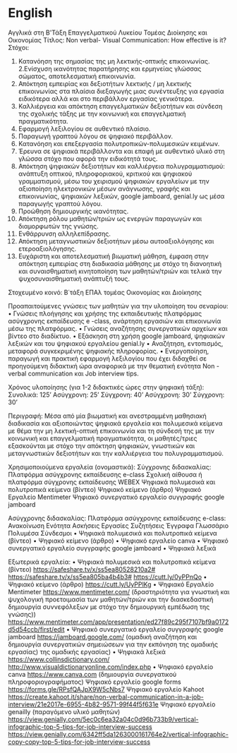 # English
Αγγλικά στη Β'Τάξη Επαγγελματικού Λυκείου Τομέας Διοίκησης και Οικονομίας
Τίτλος: Non verbal- Visual Communication: How effective is it?
Στόχοι:
1. Κατανόηση της σημασίας της μη λεκτικής-οπτικής επικοινωνίας.
2.Ενίσχυση ικανότητας παρατήρησης και ερμηνείας γλώσσας σώματος, αποτελεσματική επικοινωνία.
3. Απόκτηση εμπειρίας και  δεξιοτήτων λεκτικής / μη λεκτικής επικοινωνίας στα πλαίσια διεξαγωγής μιας συνέντευξης για εργασία ειδικότερα αλλά και στο περιβάλλον εργασίας γενικότερα.
4. Καλλιέργεια και απόκτηση επαγγελματικών δεξιοτήτων και σύνδεση της σχολικής τάξης με την κοινωνική και επαγγελματική πραγματικότητα.
5.	Εφαρμογή λεξιλογίου σε αυθεντικό πλαίσιο.
6.  Παραγωγή γραπτού λόγου σε ψηφιακό περιβάλλον.
7.  Κατανόηση και επεξεργασία πολυτροπικών-πολυμεσικών κειμένων.
8.  Έρευνα σε ψηφιακά περιβάλλοντα και επαφή με αυθεντικό υλικό στη γλώσσα στόχο που αφορά την ειδικότητά τους. 
9.  Απόκτηση ψηφιακών δεξιοτήτων και καλλιέργεια πολυγραμματισμού: ανάπτυξη οπτικού, πληροφοριακού, κριτικού και ψηφιακού γραμματισμού, μέσω του χειρισμού ψηφιακών εργαλείων με την αξιοποίηση ηλεκτρονικών μέσων ανάγνωσης, γραφής και επικοινωνίας, ψηφιακών λεξικών,  google jamboard, genial.ly ως μέσα παραγωγής γραπτού λόγου.
10. Προώθηση δημιουργικής ικανότητας.
11. Απόκτηση ρόλου μαθητών/τριών ως ενεργών παραγωγών και διαμορφωτών της γνώσης.
12. Ενθάρρυνση αλληλεπίδρασης.
13.  Απόκτηση μεταγνωστικών δεξιοτήτων μέσω αυτοαξιολόγησης και ετεροαξιολόγησης.
14.	Ευχάριστη και αποτελεσματική βιωματική μάθηση,  έμφαση στην απόκτηση εμπειρίας στη διαδικασία μάθησης με στόχο τη διανοητική και συναισθηματική κινητοποίηση των μαθητών/τριών και τελικά την ψυχοσυναισθηματική ανάπτυξή τους.

Στοχευμένο κοινό:
Β΄τάξη ΕΠΑλ τομέας Οικονομίας και Διοίκησης 

Προαπαιτούμενες γνώσεις των μαθητών για την υλοποίηση του σεναρίου:
•	Γνώσεις πλοήγησης και χρήσης  της εκπαιδευτικής πλατφόρμας ασύγχρονης εκπαίδευσης e -class, ανάρτηση εργασιών και επικοινωνία μέσω της πλατφόρμας.
•	Γνώσεις αναζήτησης συνεργατικών αρχείων και βίντεο στο διαδίκτυο.
•	Εξάσκηση στη χρήση google jamboard, ψηφιακών λεξικών  και του ψηφιακού εργαλείου genial.ly
•	Αναζήτηση, εντοπισμός, μεταφορά συγκεκριμένης ψηφιακής πληροφορίας.
•	Ενεργοποίηση, παραγωγή και  πρακτική εφαρμογή λεξιλογίου που έχει διδαχθεί σε προηγούμενη διδακτική ώρα αναφορικά με την θεματική ενότητα Non - verbal communication και Job interview tips.



Χρόνος υλοποίησης (για 1-2 διδακτικές ώρες στην ψηφιακή τάξη): 
Συνολικά: 125’
Ασύγχρονη: 25’
Σύγχρονη: 40’
Ασύγχρονη: 30’
Σύγχρονη: 30’

Περιγραφή:
Μέσα από μία βιωματική και ανεστραμμένη μαθησιακή διαδικασία και αξιοποιώντας ψηφιακά εργαλεία και πολυμεσικά κείμενα με θέμα την μη λεκτική-οπτική επικοινωνία και τη σύνδεσή της με την κοινωνική και επαγγελματική πραγματικότητα, οι μαθητές/τριες εξασκούνται με στόχο την απόκτηση ψηφιακών, γνωστικών και μεταγνωστικών δεξιοτήτων  και την καλλιέργεια του πολυγραμματισμού.

Χρησιμοποιούμενα εργαλεία (ονομαστικά):
Σύγχρονης διδασκαλίας:
Πλατφόρμα ασύγχρονης εκπαίδευσης e-class
Σχολική αίθουσα ή πλατφόρμα σύγχρονης εκπαίδευσης WEBEX
Ψηφιακά πολυμεσικά και πολυτροπικά κείμενα (βίντεο)
Ψηφιακό κείμενο (άρθρο)
Ψηφιακό Εργαλείο Mentimeter
Ψηφιακό συνεργατικό εργαλείο συγγραφής  google jamboard

Ασύγχρονης διδασκαλίας:
Πλατφόρμα ασύγχρονης εκπαίδευσης e-class: 
Ανακοίνωση
Ενότητα
Ασκήσεις
Εργασίες
Συζητήσεις
Έγγραφα
Γλωσσάριο
Πολυμέσα
Σύνδεσμοι
•	Ψηφιακά πολυμεσικά και πολυτροπικά κείμενα (βίντεο)
•	Ψηφιακό κείμενο (άρθρο)
•	Ψηφιακό εργαλείο canva
•	Ψηφιακό συνεργατικό εργαλείο συγγραφής google jamboard
•	Ψηφιακά λεξικά

Εξωτερικά εργαλεία: 
•	Ψηφιακά πολυμεσικά και πολυτροπικά κείμενα (βίντεο)
https://safeshare.tv/x/ss5ea80528210a2#
https://safeshare.tv/x/ss5ea805ba4b4b3#
https://cutt.ly/0yPPnQo
•	Ψηφιακό κείμενο (άρθρο) https://cutt.ly/UyPPlKg
•	Ψηφιακό Εργαλείο Mentimeter https://www.mentimeter.com/ (δραστηριότητα για γνωστική και ψυχολογική προετοιμασία των μαθητών/τριών και την διασκεδαστική δημιουργία συννεφόλεξων με στόχο την δημιουργική εμπέδωση της γνώσης)) https://www.mentimeter.com/app/presentation/ed27f89c295f7107bf9a0172d5d54ccb/first/edit
•	Ψηφιακό συνεργατικό εργαλείο συγγραφής  google jamboard https://jamboard.google.com/ (ομαδική αναζήτηση και δημιουργία συνεργατικών σημειώσεων για την εκπόνηση της ομαδικής εργασίας) 
της ομαδικής εργασίας) 
•	Ψηφιακά λεξικά
https://www.collinsdictionary.com/
http://www.visualdictionaryonline.com/index.php
•	Ψηφιακό εργαλείο canva https://www.canva.com (δημιουργία συνεργατικού πληροφοριογραφήματος)
Ψηφιακό εργαλείο google forms https://forms.gle/RPsfQAJpX9W5cNbs7
Ψηφιακό εργαλείο Kahoot https://create.kahoot.it/share/non-verbal-communication-in-a-job-interview/21e2017e-6955-4b82-9571-99f44f5f631e
Ψηφιακό εργαλείο genailly (παραγόμενο υλικό μαθητών) https://view.genially.com/5ec0c6ea32a04c0d96b733b9/vertical-infographic-top-5-tips-for-job-interview-success
                                                     https://view.genially.com/6342ff5da1263000161764e2/vertical-infographic-copy-copy-top-5-tips-for-job-interview-success 






